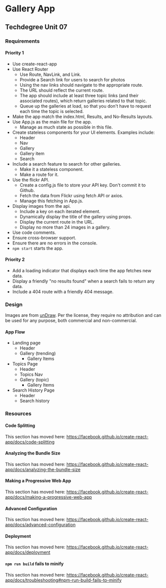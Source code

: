 # Gallery App

## Techdegree Unit 07

### Requirements

#### Priority 1

- Use create-react-app
- Use React Router
  - Use Route, NavLink, and Link.
  - Provide a Search link for users to search for photos
  - Using the nav links should navigate to the appropriate route.
  - The URL should reflect the current route.
  - The app should include at least three topic links (and their associated routes), which return galleries related to that topic.
  - Queue up the galleries at load, so that you don't have to request each time the topic is selected.
- Make the app match the index.html, Results, and No-Results layouts.
- Use App.js as the main file for the app.
  - Manage as much state as possible in this file.
- Create stateless components for your UI elements. Examples include:
  - Header
  - Nav
  - Gallery
  - Gallery item
  - Search
- Include a search feature to search for other galleries.
  - Make it a stateless component.
  - Make a route for it.
- Use the flickr API.
  - Create a config.js file to store your API key. Don't commit it to Github.
  - Fetch the data from Flickr using fetch API or axios.
  - Manage this fetching in App.js.
- Display images from the api.
  - Include a key on each iterated element.
  - Dynamically display the title of the gallery using props.
  - Display the current route in the URL.
  - Display no more than 24 images in a gallery.
- Use code comments.
- Ensure cross-browser support.
- Ensure there are no errors in the console.
- `npm start` starts the app.

#### Priority 2

- Add a loading indicator that displays each time the app fetches new data.
- Display a friendly "no results found" when a search fails to return any data.
- Include a 404 route with a friendly 404 message.

### Design

Images are from [unDraw](https://undraw.co/). Per the license, they require no attribution and can be used for any purpose, both commercial and non-commercial.

#### App Flow

- Landing page
  - Header
  - Gallery (trending)
    - Gallery Items
- Topics Page
  - Header
  - Topics Nav
  - Gallery (topic)
    - Gallery Items
- Search History Page
  - Header
  - Search history

### Resources

#### Code Splitting

This section has moved here: https://facebook.github.io/create-react-app/docs/code-splitting

#### Analyzing the Bundle Size

This section has moved here: https://facebook.github.io/create-react-app/docs/analyzing-the-bundle-size

#### Making a Progressive Web App

This section has moved here: https://facebook.github.io/create-react-app/docs/making-a-progressive-web-app

#### Advanced Configuration

This section has moved here: https://facebook.github.io/create-react-app/docs/advanced-configuration

#### Deployment

This section has moved here: https://facebook.github.io/create-react-app/docs/deployment

#### `npm run build` fails to minify

This section has moved here: https://facebook.github.io/create-react-app/docs/troubleshooting#npm-run-build-fails-to-minify
